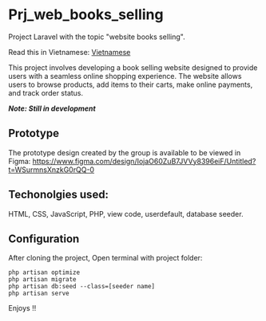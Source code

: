 # Prj_web_books_selling

Project Laravel with the topic "website books selling".

Read this in Vietnamese: [Vietnamese](README.vi.md)

This project involves developing a book selling website designed to provide users with a seamless online shopping experience. The website allows users to browse products, add items to their carts, make online payments, and track order status.

**_Note: Still in development_**

## Prototype

The prototype design created by the group is available to be viewed in Figma: https://www.figma.com/design/IojaO60ZuB7JVVy8396eiF/Untitled?t=WSurmnsXnzkG0rQQ-0

## Techonolgies used:

HTML, CSS, JavaScript, PHP, view code, userdefault, database seeder.

## Configuration

After cloning the project, Open terminal with project folder:

```
php artisan optimize
php artisan migrate
php artisan db:seed --class=[seeder name]
php artisan serve
```

Enjoys !!
